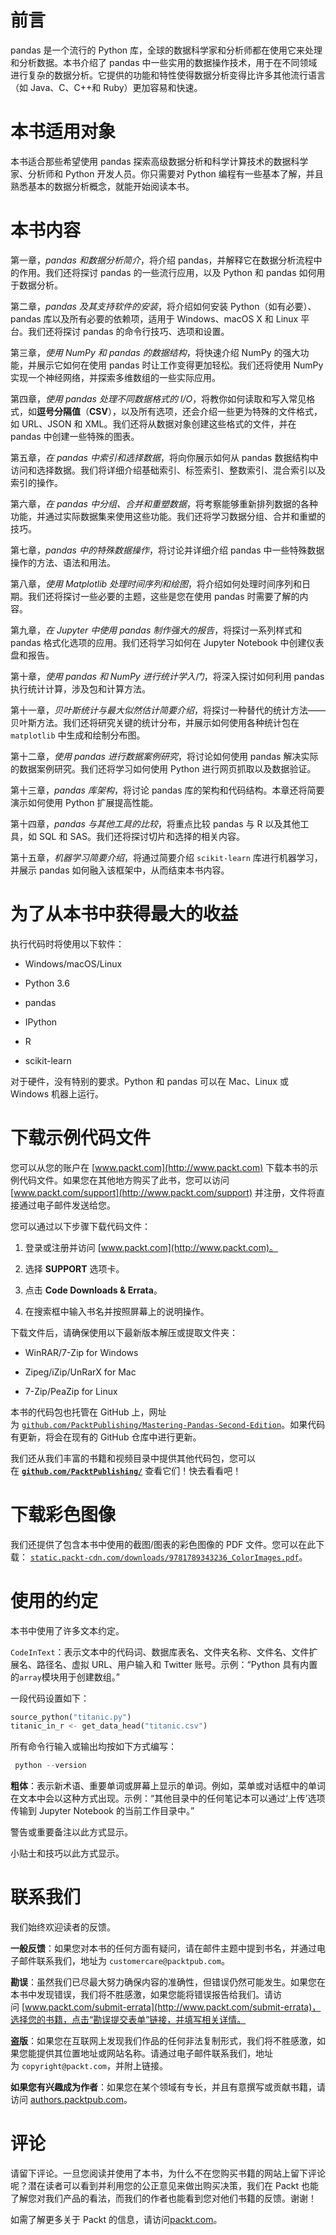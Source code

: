 # 前言

pandas 是一个流行的 Python 库，全球的数据科学家和分析师都在使用它来处理和分析数据。本书介绍了 pandas 中一些实用的数据操作技术，用于在不同领域进行复杂的数据分析。它提供的功能和特性使得数据分析变得比许多其他流行语言（如 Java、C、C++和 Ruby）更加容易和快速。

# 本书适用对象

本书适合那些希望使用 pandas 探索高级数据分析和科学计算技术的数据科学家、分析师和 Python 开发人员。你只需要对 Python 编程有一些基本了解，并且熟悉基本的数据分析概念，就能开始阅读本书。

# 本书内容

第一章，*pandas 和数据分析简介*，将介绍 pandas，并解释它在数据分析流程中的作用。我们还将探讨 pandas 的一些流行应用，以及 Python 和 pandas 如何用于数据分析。

第二章，*pandas 及其支持软件的安装*，将介绍如何安装 Python（如有必要）、pandas 库以及所有必要的依赖项，适用于 Windows、macOS X 和 Linux 平台。我们还将探讨 pandas 的命令行技巧、选项和设置。

第三章，*使用 NumPy 和 pandas 的数据结构*，将快速介绍 NumPy 的强大功能，并展示它如何在使用 pandas 时让工作变得更加轻松。我们还将使用 NumPy 实现一个神经网络，并探索多维数组的一些实际应用。

第四章，*使用 pandas 处理不同数据格式的 I/O*，将教你如何读取和写入常见格式，如**逗号分隔值**（**CSV**），以及所有选项，还会介绍一些更为特殊的文件格式，如 URL、JSON 和 XML。我们还将从数据对象创建这些格式的文件，并在 pandas 中创建一些特殊的图表。

第五章，*在 pandas 中索引和选择数据*，将向你展示如何从 pandas 数据结构中访问和选择数据。我们将详细介绍基础索引、标签索引、整数索引、混合索引以及索引的操作。

第六章，*在 pandas 中分组、合并和重塑数据*，将考察能够重新排列数据的各种功能，并通过实际数据集来使用这些功能。我们还将学习数据分组、合并和重塑的技巧。

第七章，*pandas 中的特殊数据操作*，将讨论并详细介绍 pandas 中一些特殊数据操作的方法、语法和用法。

第八章，*使用 Matplotlib 处理时间序列和绘图*，将介绍如何处理时间序列和日期。我们还将探讨一些必要的主题，这些是您在使用 pandas 时需要了解的内容。

第九章，*在 Jupyter 中使用 pandas 制作强大的报告*，将探讨一系列样式和 pandas 格式化选项的应用。我们还将学习如何在 Jupyter Notebook 中创建仪表盘和报告。

第十章，*使用 pandas 和 NumPy 进行统计学入门*，将深入探讨如何利用 pandas 执行统计计算，涉及包和计算方法。

第十一章，*贝叶斯统计与最大似然估计简要介绍*，将探讨一种替代的统计方法——贝叶斯方法。我们还将研究关键的统计分布，并展示如何使用各种统计包在 `matplotlib` 中生成和绘制分布图。

第十二章，*使用 pandas 进行数据案例研究*，将讨论如何使用 pandas 解决实际的数据案例研究。我们还将学习如何使用 Python 进行网页抓取以及数据验证。

第十三章，*pandas 库架构*，将讨论 pandas 库的架构和代码结构。本章还将简要演示如何使用 Python 扩展提高性能。

第十四章，*pandas 与其他工具的比较*，将重点比较 pandas 与 R 以及其他工具，如 SQL 和 SAS。我们还将探讨切片和选择的相关内容。

第十五章，*机器学习简要介绍*，将通过简要介绍 `scikit-learn` 库进行机器学习，并展示 pandas 如何融入该框架中，从而结束本书内容。

# 为了从本书中获得最大的收益

执行代码时将使用以下软件：

+   Windows/macOS/Linux

+   Python 3.6

+   pandas

+   IPython

+   R

+   scikit-learn

对于硬件，没有特别的要求。Python 和 pandas 可以在 Mac、Linux 或 Windows 机器上运行。

# 下载示例代码文件

您可以从您的账户在 [www.packt.com](http://www.packt.com) 下载本书的示例代码文件。如果您在其他地方购买了此书，您可以访问 [www.packt.com/support](http://www.packt.com/support) 并注册，文件将直接通过电子邮件发送给您。

您可以通过以下步骤下载代码文件：

1.  登录或注册并访问 [www.packt.com](http://www.packt.com)。

1.  选择 **SUPPORT** 选项卡。

1.  点击 **Code Downloads & Errata**。

1.  在搜索框中输入书名并按照屏幕上的说明操作。

下载文件后，请确保使用以下最新版本解压或提取文件夹：

+   WinRAR/7-Zip for Windows

+   Zipeg/iZip/UnRarX for Mac

+   7-Zip/PeaZip for Linux

本书的代码包也托管在 GitHub 上，网址为 [`github.com/PacktPublishing/Mastering-Pandas-Second-Edition`](https://github.com/PacktPublishing/Mastering-Pandas-Second-Edition)。如果代码有更新，将会在现有的 GitHub 仓库中进行更新。

我们还从我们丰富的书籍和视频目录中提供其他代码包，您可以在 **[`github.com/PacktPublishing/`](https://github.com/PacktPublishing/)** 查看它们！快去看看吧！

# 下载彩色图像

我们还提供了包含本书中使用的截图/图表的彩色图像的 PDF 文件。您可以在此下载： [`static.packt-cdn.com/downloads/9781789343236_ColorImages.pdf`](https://static.packt-cdn.com/downloads/9781789343236_ColorImages.pdf)。

# 使用的约定

本书中使用了许多文本约定。

`CodeInText`：表示文本中的代码词、数据库表名、文件夹名称、文件名、文件扩展名、路径名、虚拟 URL、用户输入和 Twitter 账号。示例：“Python 具有内置的`array`模块用于创建数组。”

一段代码设置如下：

```py
source_python("titanic.py")
titanic_in_r <- get_data_head("titanic.csv")
```

所有命令行输入或输出均按如下方式编写：

```py
 python --version
```

**粗体**：表示新术语、重要单词或屏幕上显示的单词。例如，菜单或对话框中的单词在文本中会以这种方式出现。示例：“其他目录中的任何笔记本可以通过‘上传’选项传输到 Jupyter Notebook 的当前工作目录中。”

警告或重要备注以此方式显示。

小贴士和技巧以此方式显示。

# 联系我们

我们始终欢迎读者的反馈。

**一般反馈**：如果您对本书的任何方面有疑问，请在邮件主题中提到书名，并通过电子邮件联系我们，地址为 `customercare@packtpub.com`。

**勘误**：虽然我们已尽最大努力确保内容的准确性，但错误仍然可能发生。如果您在本书中发现错误，我们将不胜感激，如果您能将错误报告给我们。请访问 [www.packt.com/submit-errata](http://www.packt.com/submit-errata)，选择您的书籍，点击“勘误提交表单”链接，并填写相关详情。

**盗版**：如果您在互联网上发现我们作品的任何非法复制形式，我们将不胜感激，如果您能提供其位置地址或网站名称。请通过电子邮件联系我们，地址为 `copyright@packt.com`，并附上链接。

**如果您有兴趣成为作者**：如果您在某个领域有专长，并且有意撰写或贡献书籍，请访问 [authors.packtpub.com](http://authors.packtpub.com/)。

# 评论

请留下评论。一旦您阅读并使用了本书，为什么不在您购买书籍的网站上留下评论呢？潜在读者可以看到并利用您的公正意见来做出购买决策，我们在 Packt 也能了解您对我们产品的看法，而我们的作者也能看到您对他们书籍的反馈。谢谢！

如需了解更多关于 Packt 的信息，请访问[packt.com](http://www.packt.com/)。
